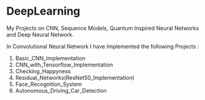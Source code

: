 # DeepLearning
My Projects on CNN, Sequence Models, Quantum Inspired Neural Networks and Deep Neural Network.

In Convolutional Neural Network I have Implemented the following Projects :
1. Basic_CNN_Implementation
2. CNN_with_Tensorflow_Implementation
3. Checking_Happyness
4. Residual_Networks(ResNet50_Implementation)
5. Face_Recognition_System
6. Autonomous_Driving_Car_Detection


